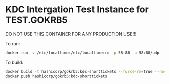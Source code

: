 # KDC Intergation Test Instance for TEST.GOKRB5

DO NOT USE THIS CONTAINER FOR ANY PRODUCTION USE!!!

To run:
```bash
docker run -v /etc/localtime:/etc/localtime:ro -p 58:88 -p 58:88/udp --rm --name gokrb5-kdc-shorttickets hashicorp/gokrb5:kdc-shorttickets &
```

To build:
```bash
docker build -t hashicorp/gokrb5:kdc-shorttickets --force-rm=true --rm=true .
docker push hashicorp/gokrb5:kdc-shorttickets
```


